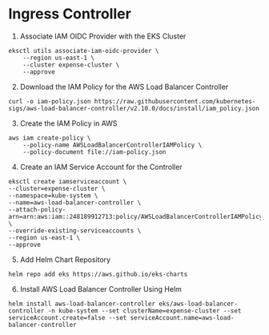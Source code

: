 # Ingress Controller

1. Associate IAM OIDC Provider with the EKS Cluster
```
eksctl utils associate-iam-oidc-provider \
    --region us-east-1 \
    --cluster expense-cluster \
    --approve
```
2. Download the IAM Policy for the AWS Load Balancer Controller
```
curl -o iam-policy.json https://raw.githubusercontent.com/kubernetes-sigs/aws-load-balancer-controller/v2.10.0/docs/install/iam_policy.json
```
3. Create the IAM Policy in AWS
```
aws iam create-policy \
    --policy-name AWSLoadBalancerControllerIAMPolicy \
    --policy-document file://iam-policy.json
```
4. Create an IAM Service Account for the Controller
```
eksctl create iamserviceaccount \
--cluster=expense-cluster \
--namespace=kube-system \
--name=aws-load-balancer-controller \
--attach-policy-arn=arn:aws:iam::248189912713:policy/AWSLoadBalancerControllerIAMPolicy \
--override-existing-serviceaccounts \
--region us-east-1 \
--approve
```
5. Add Helm Chart Repository
```
helm repo add eks https://aws.github.io/eks-charts
```
6. Install AWS Load Balancer Controller Using Helm
```
helm install aws-load-balancer-controller eks/aws-load-balancer-controller -n kube-system --set clusterName=expense-cluster --set serviceAccount.create=false --set serviceAccount.name=aws-load-balancer-controller
```